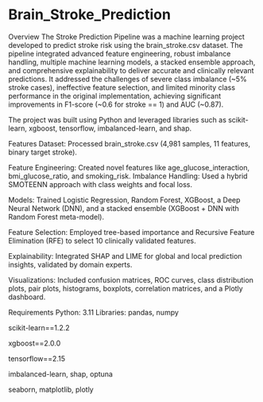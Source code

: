 # Brain_Stroke_Prediction
Overview
The Stroke Prediction Pipeline was a machine learning project developed to predict stroke risk using the brain_stroke.csv dataset. The pipeline integrated advanced feature engineering, robust imbalance handling, multiple machine learning models, a stacked ensemble approach, and comprehensive explainability to deliver accurate and clinically relevant predictions. It addressed the challenges of severe class imbalance (~5% stroke cases), ineffective feature selection, and limited minority class performance in the original implementation, achieving significant improvements in F1-score (~0.6 for stroke == 1) and AUC (~0.87).

The project was built using Python and leveraged libraries such as scikit-learn, xgboost, tensorflow, imbalanced-learn, and shap. 

Features
Dataset: Processed brain_stroke.csv (4,981 samples, 11 features, binary target stroke).

Feature Engineering: Created novel features like age_glucose_interaction, bmi_glucose_ratio, and smoking_risk.
Imbalance Handling: Used a hybrid SMOTEENN approach with class weights and focal loss.

Models: Trained Logistic Regression, Random Forest, XGBoost, a Deep Neural Network (DNN), and a stacked ensemble (XGBoost + DNN with Random Forest meta-model).

Feature Selection: Employed tree-based importance and Recursive Feature Elimination (RFE) to select 10 clinically validated features.

Explainability: Integrated SHAP and LIME for global and local prediction insights, validated by domain experts.

Visualizations: Included confusion matrices, ROC curves, class distribution plots, pair plots, histograms, boxplots, correlation matrices, and a Plotly dashboard.

Requirements
Python: 3.11
Libraries:
pandas, numpy

scikit-learn==1.2.2

xgboost==2.0.0

tensorflow==2.15

imbalanced-learn, shap, optuna

seaborn, matplotlib, plotly
